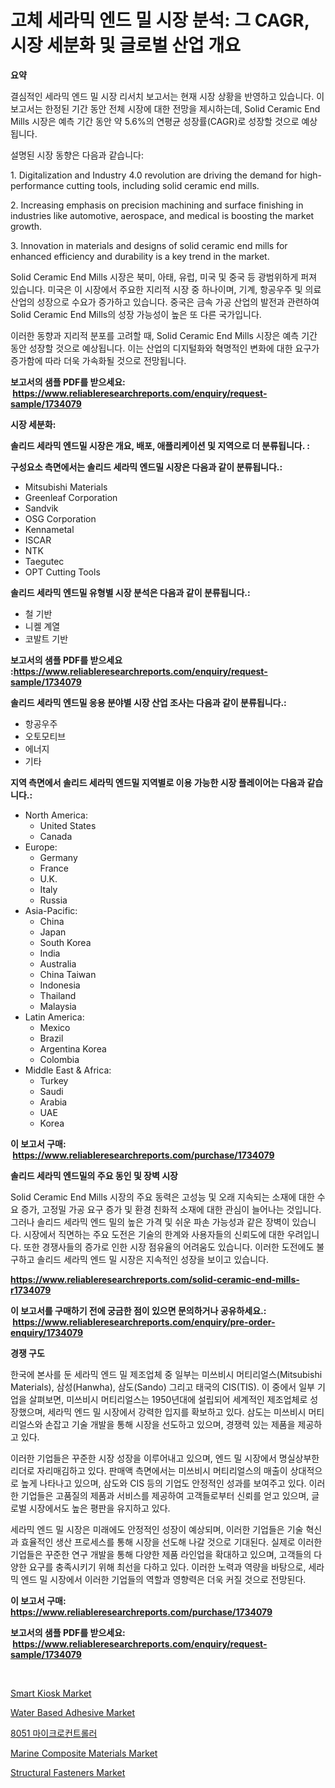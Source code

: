 <p><h1>고체 세라믹 엔드 밀 시장 분석: 그 CAGR, 시장 세분화 및 글로벌 산업 개요</h1></p><p><strong>요약</strong></p>
<p><p>결심적인 세라믹 엔드 밀 시장 리서치 보고서는 현재 시장 상황을 반영하고 있습니다. 이 보고서는 한정된 기간 동안 전체 시장에 대한 전망을 제시하는데, Solid Ceramic End Mills 시장은 예측 기간 동안 약 5.6%의 연평균 성장률(CAGR)로 성장할 것으로 예상됩니다. </p><p>설명된 시장 동향은 다음과 같습니다:</p><p>1. Digitalization and Industry 4.0 revolution are driving the demand for high-performance cutting tools, including solid ceramic end mills.</p><p>2. Increasing emphasis on precision machining and surface finishing in industries like automotive, aerospace, and medical is boosting the market growth.</p><p>3. Innovation in materials and designs of solid ceramic end mills for enhanced efficiency and durability is a key trend in the market.</p><p>Solid Ceramic End Mills 시장은 북미, 아태, 유럽, 미국 및 중국 등 광범위하게 퍼져 있습니다. 미국은 이 시장에서 주요한 지리적 시장 중 하나이며, 기계, 항공우주 및 의료 산업의 성장으로 수요가 증가하고 있습니다. 중국은 금속 가공 산업의 발전과 관련하여 Solid Ceramic End Mills의 성장 가능성이 높은 또 다른 국가입니다.</p><p>이러한 동향과 지리적 분포를 고려할 때, Solid Ceramic End Mills 시장은 예측 기간 동안 성장할 것으로 예상됩니다. 이는 산업의 디지털화와 혁명적인 변화에 대한 요구가 증가함에 따라 더욱 가속화될 것으로 전망됩니다.</p></p>
<p><strong>보고서의 샘플 PDF를 받으세요: &nbsp;<a href="https://www.reliableresearchreports.com/enquiry/request-sample/1734079">https://www.reliableresearchreports.com/enquiry/request-sample/1734079</a></strong></p>
<p><strong>시장 세분화:</strong></p>
<p><strong> 솔리드 세라믹 엔드밀 시장은 개요, 배포, 애플리케이션 및 지역으로 더 분류됩니다. :</strong></p>
<p><strong>구성요소 측면에서는 솔리드 세라믹 엔드밀 시장은 다음과 같이 분류됩니다.:</strong></p>
<p><ul><li>Mitsubishi Materials</li><li>Greenleaf Corporation</li><li>Sandvik</li><li>OSG Corporation</li><li>Kennametal</li><li>ISCAR</li><li>NTK</li><li>Taegutec</li><li>OPT Cutting Tools</li></ul></p>
<p><strong> 솔리드 세라믹 엔드밀 유형별 시장 분석은 다음과 같이 분류됩니다.:</strong></p>
<p><ul><li>철 기반</li><li>니켈 계열</li><li>코발트 기반</li></ul></p>
<p><strong>보고서의 샘플 PDF를 받으세요 :<a href="https://www.reliableresearchreports.com/enquiry/request-sample/1734079">https://www.reliableresearchreports.com/enquiry/request-sample/1734079</a></strong></p>
<p><strong> 솔리드 세라믹 엔드밀 응용 분야별 시장 산업 조사는 다음과 같이 분류됩니다.:</strong></p>
<p><ul><li>항공우주</li><li>오토모티브</li><li>에너지</li><li>기타</li></ul></p>
<p><strong>지역 측면에서 솔리드 세라믹 엔드밀 지역별로 이용 가능한 시장 플레이어는 다음과 같습니다.:</strong></p>
<p><ul>
    <li>
        North America:
        <ul>
            <li>United States</li>
            <li>Canada</li>
        </ul>
    </li>
    <li>
        Europe:
        <ul>
            <li>Germany</li>
            <li>France</li>
            <li>U.K.</li>
            <li>Italy</li>
            <li>Russia</li>
        </ul>
    </li>
    <li>
        Asia-Pacific:
        <ul>
            <li>China</li>
            <li>Japan</li>
            <li>South Korea</li>
            <li>India</li>
            <li>Australia</li>
            <li>China Taiwan</li>
            <li>Indonesia</li>
            <li>Thailand</li>
            <li>Malaysia</li>
        </ul>
    </li>
    <li>
        Latin America:
        <ul>
            <li>Mexico</li>
            <li>Brazil</li>
            <li>Argentina Korea</li>
            <li>Colombia</li>
        </ul>
    </li>
    <li>
        Middle East & Africa:
        <ul>
            <li>Turkey</li>
            <li>Saudi</li>
            <li>Arabia</li>
            <li>UAE</li>
            <li>Korea</li>
        </ul>
    </li>
    </ul></p>
<p><strong>이 보고서 구매: &nbsp;<a href="https://www.reliableresearchreports.com/purchase/1734079">https://www.reliableresearchreports.com/purchase/1734079</a></strong></p>
<p><strong>솔리드 세라믹 엔드밀의 주요 동인 및 장벽 시장</strong></p>
<p><p>Solid Ceramic End Mills 시장의 주요 동력은 고성능 및 오래 지속되는 소재에 대한 수요 증가, 고정밀 가공 요구 증가 및 환경 친화적 소재에 대한 관심이 늘어나는 것입니다. 그러나 솔리드 세라믹 엔드 밀의 높은 가격 및 쉬운 파손 가능성과 같은 장벽이 있습니다. 시장에서 직면하는 주요 도전은 기술의 한계와 사용자들의 신뢰도에 대한 우려입니다. 또한 경쟁사들의 증가로 인한 시장 점유율의 어려움도 있습니다. 이러한 도전에도 불구하고 솔리드 세라믹 엔드 밀 시장은 지속적인 성장을 보이고 있습니다.</p></p>
<p><strong><a href="https://www.reliableresearchreports.com/solid-ceramic-end-mills-r1734079">https://www.reliableresearchreports.com/solid-ceramic-end-mills-r1734079</a></strong></p>
<p><strong>이 보고서를 구매하기 전에 궁금한 점이 있으면 문의하거나 공유하세요.: &nbsp;<a href="https://www.reliableresearchreports.com/enquiry/pre-order-enquiry/1734079">https://www.reliableresearchreports.com/enquiry/pre-order-enquiry/1734079</a></strong></p>
<p><strong>경쟁 구도</strong></p>
<p><p>한국에 본사를 둔 세라믹 엔드 밀 제조업체 중 일부는 미쓰비시 머티리얼스(Mitsubishi Materials), 삼성(Hanwha), 삼도(Sando) 그리고 태국의 CIS(TIS). 이 중에서 일부 기업을 살펴보면, 미쓰비시 머티리얼스는 1950년대에 설립되어 세계적인 제조업체로 성장했으며, 세라믹 엔드 밀 시장에서 강력한 입지를 확보하고 있다. 삼도는 미쓰비시 머티리얼스와 손잡고 기술 개발을 통해 시장을 선도하고 있으며, 경쟁력 있는 제품을 제공하고 있다.</p><p>이러한 기업들은 꾸준한 시장 성장을 이루어내고 있으며, 엔드 밀 시장에서 명실상부한 리더로 자리매김하고 있다. 판매액 측면에서는 미쓰비시 머티리얼스의 매출이 상대적으로 높게 나타나고 있으며, 삼도와 CIS 등의 기업도 안정적인 성과를 보여주고 있다. 이러한 기업들은 고품질의 제품과 서비스를 제공하여 고객들로부터 신뢰를 얻고 있으며, 글로벌 시장에서도 높은 평판을 유지하고 있다.</p><p>세라믹 엔드 밀 시장은 미래에도 안정적인 성장이 예상되며, 이러한 기업들은 기술 혁신과 효율적인 생산 프로세스를 통해 시장을 선도해 나갈 것으로 기대된다. 실제로 이러한 기업들은 꾸준한 연구 개발을 통해 다양한 제품 라인업을 확대하고 있으며, 고객들의 다양한 요구를 충족시키기 위해 최선을 다하고 있다. 이러한 노력과 역량을 바탕으로, 세라믹 엔드 밀 시장에서 이러한 기업들의 역할과 영향력은 더욱 커질 것으로 전망된다.</p></p>
<p><strong>이 보고서 구매: &nbsp; <a href="https://www.reliableresearchreports.com/purchase/1734079">https://www.reliableresearchreports.com/purchase/1734079</a></strong></p>
<p><strong>보고서의 샘플 PDF를 받으세요: &nbsp;<a href="https://www.reliableresearchreports.com/enquiry/request-sample/1734079">https://www.reliableresearchreports.com/enquiry/request-sample/1734079</a></strong><strong></strong></p>
<p>&nbsp;</p>
<p><p><a href="https://github.com/johnbach50/Market-Research-Report-List-2/blob/main/smart-kiosk-market.md">Smart Kiosk Market</a></p><p><a href="https://issuu.com/reportprime-2/docs/water-based-adhesive-market-size-2030.pptx">Water Based Adhesive Market</a></p><p><a href="https://github.com/idcefvhkdut6/Market-Research-Report-List-1/blob/main/783030626010.md">8051 마이크로컨트롤러</a></p><p><a href="https://issuu.com/reportprime-2/docs/marine-composite-materials-market-size-2030.pptx">Marine Composite Materials Market</a></p><p><a href="https://github.com/lylyparadise/Market-Research-Report-List-2/blob/main/structural-fasteners-market.md">Structural Fasteners Market</a></p></p>